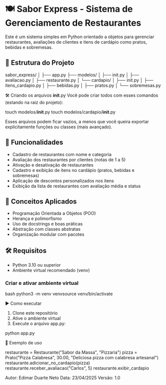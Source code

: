 # 🍽️ Sabor Express - Sistema de Gerenciamento de Restaurantes

Este é um sistema simples em Python orientado a objetos para gerenciar restaurantes, 
avaliações de clientes e itens de cardápio como pratos, bebidas e sobremesas.

## 📁 Estrutura do Projeto

sabor_express/ 
│ 
├── app.py 
├── modelos/
│ ├── init.py
│ ├── avaliacao.py
│ ├── restaurante.py
│ └── cardapio/
│   ├── init.py
│   ├── itens_cardapio.py
│   ├── bebidas.py 
│   ├── pratos.py
│   └── sobremesas.py

🛠️ Criando os arquivos __init__.py
Você pode criar todos com esses comandos (estando na raiz do projeto):

touch modelos/__init__.py
touch modelos/cardapio/__init__.py

Esses arquivos podem ficar vazios, a menos que você queira exportar explicitamente 
funções ou classes (mais avançado).

## 🚀 Funcionalidades

- Cadastro de restaurantes com nome e categoria
- Avaliação dos restaurantes por clientes (notas de 1 a 5)
- Ativação e desativação de restaurantes
- Cadastro e exibição de itens no cardápio (pratos, bebidas e sobremesas)
- Aplicação de descontos personalizados nos itens
- Exibição da lista de restaurantes com avaliação média e status

## 🧠 Conceitos Aplicados

- Programação Orientada a Objetos (POO)
- Herança e polimorfismo
- Uso de docstrings e boas práticas
- Abstração com classes abstratas
- Organização modular com pacotes

## 🛠️ Requisitos

- Python 3.10 ou superior
- Ambiente virtual recomendado (venv)

### Criar e ativar ambiente virtual

bash python3 -m venv venvsource venv/bin/activate

▶️ Como executar

1. Clone este repositório
2. Ative o ambiente virtual
3. Execute o arquivo app.py:

python app.py

📌 Exemplo de uso

restaurante = Restaurante("Sabor da Massa", "Pizzaria")
pizza = Prato("Pizza Calabresa", 30.00, "Deliciosa pizza com calabresa artesanal")
restaurante.adicionar_no_cardapio(pizza)
restaurante.receber_avaliacao("Carlos", 5)
restaurante.exibir_cardapio

Autor: Edimar Duarte Neto
Data: 23/04/2025
Versão: 1.0
